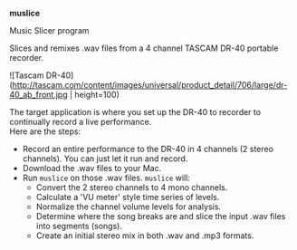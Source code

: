 
**muslice**

Music Slicer program

Slices and remixes .wav files from a 4 channel TASCAM DR-40 portable recorder.

![Tascam DR-40](http://tascam.com/content/images/universal/product_detail/706/large/dr-40_ab_front.jpg | height=100)

The target application is where you set up the DR-40 to recorder to continually record a live performance.  
Here are the steps:

- Record an entire performance to the DR-40 in 4 channels (2 stereo channels).  You can just let it run and record.
- Download the .wav files to your Mac.
- Run `muslice` on those .wav files.  `muslice` will:
  - Convert the 2 stereo channels to 4 mono channels.
  - Calculate a 'VU meter' style time series of levels.
  - Normalize the channel volume levels for analysis.
  - Determine where the song breaks are and slice the input .wav files into segments (songs).
  - Create an initial stereo mix in both .wav and .mp3 formats.
